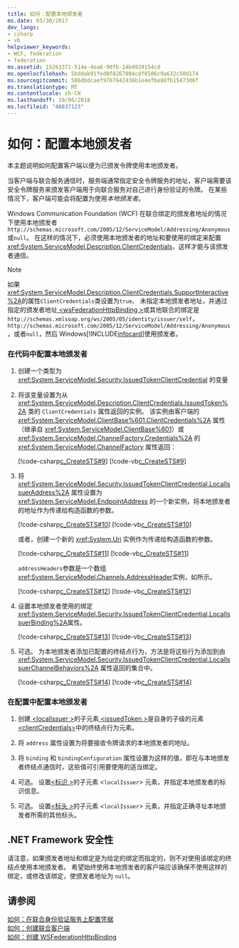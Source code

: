 ```yaml
---
title: 如何：配置本地颁发者
ms.date: 03/30/2017
dev_langs:
- csharp
- vb
helpviewer_keywords:
- WCF, federation
- federation
ms.assetid: 15263371-514e-4ea6-90fb-14b4939154cd
ms.openlocfilehash: 5bddab91fed0f8267804cdf8506c9a632c50d174
ms.sourcegitcommit: 586dbdcaef9767642436b1e4efbe88fb15473d6f
ms.translationtype: MT
ms.contentlocale: zh-CN
ms.lasthandoff: 10/06/2018
ms.locfileid: "48837123"
---
```

# <a name="how-to-configure-a-local-issuer"></a>如何：配置本地颁发者
本主题说明如何配置客户端以便为已颁发令牌使用本地颁发者。  
  
 当客户端与联合服务通信时，服务端通常指定安全令牌服务的地址，客户端需要该安全令牌服务来颁发客户端用于向联合服务对自己进行身份验证的令牌。 在某些情况下，客户端可能会将配置为使用*本地颁发者*。  
  
 Windows Communication Foundation (WCF) 在联合绑定的颁发者地址的情况下使用本地颁发者`http://schemas.microsoft.com/2005/12/ServiceModel/Addressing/Anonymous`或`null`。 在这样的情况下，必须使用本地颁发者的地址和要使用的绑定来配置 <xref:System.ServiceModel.Description.ClientCredentials>，这样才能与该颁发者通信。  
  
> [!NOTE]
>  如果<xref:System.ServiceModel.Description.ClientCredentials.SupportInteractive%2A>的属性`ClientCredentials`类设置为`true`、 未指定本地颁发者地址，并通过指定的颁发者地址[ \<wsFederationHttpBinding >](../../../../docs/framework/configure-apps/file-schema/wcf/wsfederationhttpbinding.md)或其他联合的绑定是`http://schemas.xmlsoap.org/ws/2005/05/identity/issuer/self`， `http://schemas.microsoft.com/2005/12/ServiceModel/Addressing/Anonymous`，或者`null`，然后 Windows[!INCLUDE[infocard](../../../../includes/infocard-md.md)]使用颁发者。  
  
### <a name="to-configure-the-local-issuer-in-code"></a>在代码中配置本地颁发者  
  
1.  创建一个类型为 <xref:System.ServiceModel.Security.IssuedTokenClientCredential> 的变量  
  
2.  将该变量设置为从 <xref:System.ServiceModel.Description.ClientCredentials.IssuedToken%2A> 类的 `ClientCredentials` 属性返回的实例。 该实例由客户端的 <xref:System.ServiceModel.ClientBase%601.ClientCredentials%2A> 属性（继承自 <xref:System.ServiceModel.ClientBase%601>）或 <xref:System.ServiceModel.ChannelFactory.Credentials%2A> 的 <xref:System.ServiceModel.ChannelFactory> 属性返回：  
  
     [!code-csharp[c_CreateSTS#9](../../../../samples/snippets/csharp/VS_Snippets_CFX/c_creatests/cs/source.cs#9)]
     [!code-vb[c_CreateSTS#9](../../../../samples/snippets/visualbasic/VS_Snippets_CFX/c_creatests/vb/source.vb#9)]  
  
3.  将 <xref:System.ServiceModel.Security.IssuedTokenClientCredential.LocalIssuerAddress%2A> 属性设置为 <xref:System.ServiceModel.EndpointAddress> 的一个新实例，将本地颁发者的地址作为传递给构造函数的参数。  
  
     [!code-csharp[c_CreateSTS#10](../../../../samples/snippets/csharp/VS_Snippets_CFX/c_creatests/cs/source.cs#10)]
     [!code-vb[c_CreateSTS#10](../../../../samples/snippets/visualbasic/VS_Snippets_CFX/c_creatests/vb/source.vb#10)]  
  
     或者，创建一个新的 <xref:System.Uri> 实例作为传递给构造函数的参数。  
  
     [!code-csharp[c_CreateSTS#11](../../../../samples/snippets/csharp/VS_Snippets_CFX/c_creatests/cs/source.cs#11)]
     [!code-vb[c_CreateSTS#11](../../../../samples/snippets/visualbasic/VS_Snippets_CFX/c_creatests/vb/source.vb#11)]  
  
     `addressHeaders`参数是一个数组<xref:System.ServiceModel.Channels.AddressHeader>实例，如所示。  
  
     [!code-csharp[c_CreateSTS#12](../../../../samples/snippets/csharp/VS_Snippets_CFX/c_creatests/cs/source.cs#12)]
     [!code-vb[c_CreateSTS#12](../../../../samples/snippets/visualbasic/VS_Snippets_CFX/c_creatests/vb/source.vb#12)]  
  
4.  设置本地颁发者使用的绑定<xref:System.ServiceModel.Security.IssuedTokenClientCredential.LocalIssuerBinding%2A>属性。  
  
     [!code-csharp[c_CreateSTS#13](../../../../samples/snippets/csharp/VS_Snippets_CFX/c_creatests/cs/source.cs#13)]
     [!code-vb[c_CreateSTS#13](../../../../samples/snippets/visualbasic/VS_Snippets_CFX/c_creatests/vb/source.vb#13)]  
  
5.  可选。 为本地颁发者添加已配置的终结点行为，方法是将这些行为添加到由 <xref:System.ServiceModel.Security.IssuedTokenClientCredential.LocalIssuerChannelBehaviors%2A> 属性返回的集合中。  
  
     [!code-csharp[c_CreateSTS#14](../../../../samples/snippets/csharp/VS_Snippets_CFX/c_creatests/cs/source.cs#14)]
     [!code-vb[c_CreateSTS#14](../../../../samples/snippets/visualbasic/VS_Snippets_CFX/c_creatests/vb/source.vb#14)]  
  
### <a name="to-configure-the-local-issuer-in-configuration"></a>在配置中配置本地颁发者  
  
1.  创建[ \<localIssuer >](../../../../docs/framework/configure-apps/file-schema/wcf/localissuer.md)的子元素[ \<issuedToken >](../../../../docs/framework/configure-apps/file-schema/wcf/issuedtoken.md)是自身的子级的元素[ \<clientCredentials>](../../../../docs/framework/configure-apps/file-schema/wcf/clientcredentials.md)中的终结点行为元素。  
  
2.  将 `address` 属性设置为将要接收令牌请求的本地颁发者的地址。  
  
3.  将 `binding` 和 `bindingConfiguration` 属性设置为这样的值，即在与本地颁发者终结点通信时，这些值可引用要使用的适当绑定。  
  
4.  可选。 设置[\<标识 >](../../../../docs/framework/configure-apps/file-schema/wcf/identity.md)的子元素 <`localIssuer`> 元素，并指定本地颁发者的标识信息。  
  
5.  可选。 设置[\<标头 >](../../../../docs/framework/configure-apps/file-schema/wcf/headers.md)的子元素 <`localIssuer`> 元素，并指定正确寻址本地颁发者所需的其他标头。  
  
## <a name="net-framework-security"></a>.NET Framework 安全性  
 请注意，如果颁发者地址和绑定是为给定的绑定而指定的，则不对使用该绑定的终结点使用本地颁发者。 希望始终使用本地颁发者的客户端应该确保不使用这样的绑定，或修改该绑定，使颁发者地址为 `null`。  
  
## <a name="see-also"></a>请参阅  
 [如何：在联合身份验证服务上配置凭据](../../../../docs/framework/wcf/feature-details/how-to-configure-credentials-on-a-federation-service.md)  
 [如何：创建联合客户端](../../../../docs/framework/wcf/feature-details/how-to-create-a-federated-client.md)  
 [如何：创建 WSFederationHttpBinding](../../../../docs/framework/wcf/feature-details/how-to-create-a-wsfederationhttpbinding.md)

